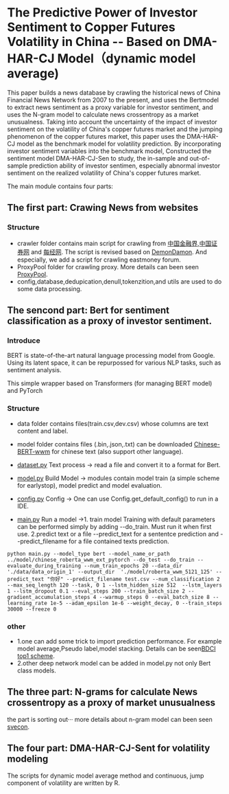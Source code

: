# The Predictive Power of Investor Sentiment to Copper Futures Volatility in China -- Based on DMA-HAR-CJ Model（dynamic model average)

This paper builds a news database by crawling the historical news of China Financial News Network from 2007 to the present, and uses the Bertmodel to extract news sentiment as a proxy variable for investor sentiment, and uses the N-gram model to calculate news crossentropy as a market unusualness. Taking into account the uncertainty of the impact of investor sentiment on the volatility of China's copper futures market and the jumping phenomenon of the copper futures market, this paper uses the DMA-HAR-CJ model as the benchmark model for volatility prediction. By incorporating investor sentiment variables into the benchmark model, Constructed the sentiment model DMA-HAR-CJ-Sen to study, the in-sample and out-of-sample prediction ability of investor sentimen, especially abnormal investor sentiment on the realized volatility of China's copper futures market. 

The main module contains four parts:
## The first part: Crawing News from websites
### Structure
- crawler folder contains main script for crawling from [中国金融界](http://www.jrj.com.cn),[中国证券网](https://www.cnstock.com) and [每经网](http://www.nbd.com.cn). The script
is revised based on [DemonDamon](https://github.com/DemonDamon/Listed-company-news-crawl-and-text-analysis). And especially, we add a script for crawling eastmoney forum.
- ProxyPool folder for crawling proxy. More details can been seen [ProxyPool](https://github.com/Python3WebSpider/ProxyPool). 
- config,database,dedupication,denull,tokenzition,and utils are used to do some data processing.


## The sencond part: Bert for sentiment classification as a proxy of investor sentiment.
### Introduce
BERT is state-of-the-art natural language processing model from Google. Using its latent space, it can be repurpossed for various NLP tasks, such as sentiment analysis.  

This simple wrapper based on Transformers (for managing BERT model) and PyTorch 
### Structure
- data folder contains files(train.csv,dev.csv) whose columns are text content and label.  

- model folder contains files (.bin,.json,.txt) can be downloaded [Chinese-BERT-wwm](https://github.com/ymcui/Chinese-BERT-wwm) for chinese text (also support other language).

- [dataset.py](https://github.com/hyliush/bert-classification/blob/main/dataset.py)
Text process -> read a file and convert it to a format for Bert.

- [model.py](https://github.com/hyliush/bert-classification/blob/main/model.py)
Build Model  -> modules contain  model train (a simple scheme for earlystop), model predict and model evaluation. 

- [config.py](https://github.com/hyliush/bert-classification/blob/main/config.py)
Config -> One can use Config.get_default_config() to run in a IDE.

- [main.py](https://github.com/hyliush/bert-classification/blob/main/main.py)
Run a model ->1. train model  Training with default parameters can be performed simply by adding --do_train.  Must run it when first use.
  2.predict text or a file  --predict_text for a sententce prediction and --predict_filename for a file contained texts prediction.   

`python main.py --model_type bert --model_name_or_path ../model/chinese_roberta_wwm_ext_pytorch
                    --do_test
                    --do_train
                    --evaluate_during_training
                    --num_train_epochs 20
                    --data_dir './data/data_origin_1'
                    --output_dir  './model/roberta_wwm_5121_125'
                    --predict_text "你好"
                    --predict_filename test.csv
                    --num_classification 2
                    --max_seq_length 120
                    --task, 0 1
                    --lstm_hidden_size 512  --lstm_layers 1
                    --lstm_dropout 0.1
                    --eval_steps 200 --train_batch_size 2
                    --gradient_accumulation_steps 4 --warmup_steps 0
                    --eval_batch_size 8 --learning_rate 1e-5 --adam_epsilon 1e-6
                    --weight_decay, 0 --train_steps 30000 --freeze 0`
### other 
- 1.one can add some trick to import prediction performance. For example model average,Pseudo label,model stacking. Details can be seen[BDCI top1 scheme](https://github.com/cxy229/BDCI2019-SENTIMENT-CLASSIFICATION).
- 2.other deep network model can be added in model.py not only Bert class models.

## The three part: N-grams for calculate News crossentropy as a proxy of market unusualness
the part is sorting out···
more details about n-gram model can been seen [svecon](https://github.com/svecon/NLP-language-modelling).

## The four part: DMA-HAR-CJ-Sent for volatility modeling
The scripts for dynamic model average method  and continuous, jump component of volatility are written by R.
